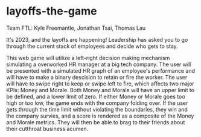 # layoffs-the-game

Team FTL: Kyle Freemantle, Jonathan Tsai, Thomas Lau

It's 2023, and the layoffs are happening! Leadership has asked you to go through the current stack of employees and decide who gets to stay.

This web game will utilize a left-right decision making mechanism simulating a overworked HR manager at a big tech company. The user will be presented with a simulated HR graph of an employee's performance and will have to make a binary descision to retain or fire the worker. The user will have to swipe right to keep or swipe left to fire, which affects two major KPIs: Money and Morale. Both Money and Morale will have an upper limit to be defined, and a lower limit of zero. If either Money or Morale goes too high or too low, the game ends with the company folding over. If the user gets through the time limit without violating the boundaries, they win and the company survies, and a score is rendered as a composite of the Money and Morale metrics. They will then be able to brag to their friends about their cutthroat business acumen.
